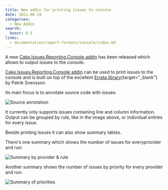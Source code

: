 ```yaml
---
title: New addin for printing issues to console
date: 2021-08-29
categories:
  - New Addin
search:
  boost: 0.5
links:
  - documentation/report-formats/console/index.md
---
```


A new [Cake.Issues.Reporting.Console addin] has been released which allows to output issues to the console.

<!-- more -->

[Cake.Issues.Reporting.Console addin] can be used to print issues to the console and is built on top
of the excellent [Errata library](https://github.com/spectreconsole/errata){target="_blank"} by Patrik Svensson.

Its main focus is to annotate source code with issues:

![Source annotation](2021-08-29-diagnostics.png "Source annotation")

It currently only supports issues containing line and column information.
Output can be grouped by rule, like in the image above, or individual entries for every issue.

Beside printing issues it can also show summary tables.

There's one summary which shows the number of issues for everyprovider and run:

![Summary by provider & rule](2021-08-29-summary-by-provider.png "Summary by provider & rule")

Another summary shows the number of issues by priority for every provider and run:

![Summary of priorities](2021-08-29-summary-of-priorities.png "Summary of priorities")

[Cake.Issues.Reporting.Console addin]: ../../documentation/report-formats/console/index.md
